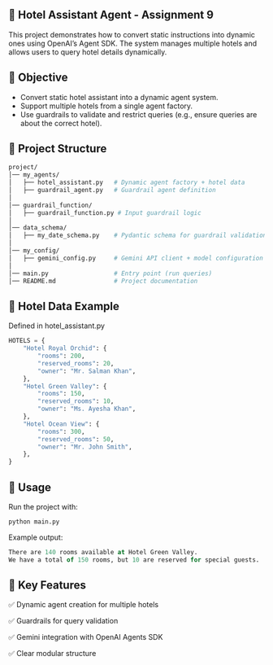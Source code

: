 ## 🏨 Hotel Assistant Agent - Assignment 9
This project demonstrates how to convert static instructions into dynamic ones using OpenAI’s Agent SDK.
The system manages multiple hotels and allows users to query hotel details dynamically.

## 🎯 Objective
 - Convert static hotel assistant into a dynamic agent system.
 - Support multiple hotels from a single agent factory.
 - Use guardrails to validate and restrict queries (e.g., ensure queries are about the correct hotel).

## 📂 Project Structure
```graphql
project/
│── my_agents/
│   ├── hotel_assistant.py   # Dynamic agent factory + hotel data
│   ├── guardrail_agent.py   # Guardrail agent definition
│
│── guardrail_function/
│   ├── guardrail_function.py # Input guardrail logic
│
│── data_schema/
│   ├── my_date_schema.py    # Pydantic schema for guardrail validation
│
│── my_config/
│   ├── gemini_config.py     # Gemini API client + model configuration
│
│── main.py                  # Entry point (run queries)
│── README.md                # Project documentation
```

## 🏨 Hotel Data Example
Defined in hotel_assistant.py
```python
HOTELS = {
    "Hotel Royal Orchid": {
        "rooms": 200,
        "reserved_rooms": 20,
        "owner": "Mr. Salman Khan",
    },
    "Hotel Green Valley": {
        "rooms": 150,
        "reserved_rooms": 10,
        "owner": "Ms. Ayesha Khan",
    },
    "Hotel Ocean View": {
        "rooms": 300,
        "reserved_rooms": 50,
        "owner": "Mr. John Smith",
    },
}
```

## 🚀 Usage
Run the project with:
```bash
python main.py
```

Example output:
```sql
There are 140 rooms available at Hotel Green Valley. 
We have a total of 150 rooms, but 10 are reserved for special guests.
```

## 🔑 Key Features
✅ Dynamic agent creation for multiple hotels


✅ Guardrails for query validation


✅ Gemini integration with OpenAI Agents SDK


✅ Clear modular structure

